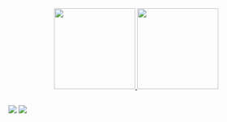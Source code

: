 <div align="center">
  <a href="https://github.com/gguilioti">
  <img height="160em" src="https://github-readme-stats.vercel.app/api?username=gguilioti&show_icons=true&theme=dark&include_all_commits=true&count_private=true"/>
  <img height="160em" src="https://github-readme-stats.vercel.app/api/top-langs/?username=gguilioti&layout=compact&langs_count=7&theme=dark"/>
</div>
  
##
  
<div> 
 <!--<a href="" target="_blank"><img src="https://img.shields.io/badge/Discord-7289DA?style=for-the-badge&logo=discord&logoColor=white" target="_blank"></a>-->
  <a href="https://www.linkedin.com/in/giovanniguilioti/" target="_blank"><img src="https://img.shields.io/badge/-LinkedIn-%230077B5?style=for-the-badge&logo=linkedin&logoColor=white" target="_blank"></a>
  <a href = "mailto:giovanni.guilioti@gmail.com"><img src="https://img.shields.io/badge/Gmail-D14836?style=for-the-badge&logo=gmail&logoColor=white" target="_blank"></a>
</div>
